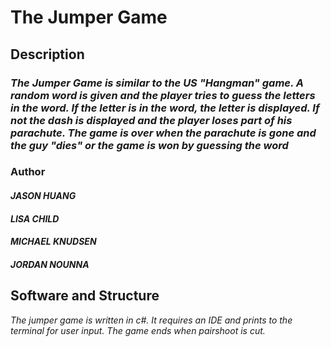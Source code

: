 # The Jumper Game

## Description
### *The Jumper Game is similar to the US "Hangman" game. A random word is given and the player tries to guess the letters in the word. If the letter is in the word, the letter is displayed. If not the dash is displayed and the player loses part of his parachute. The game is over when the parachute is gone and the guy "dies" or the game is won by guessing the word*

### Author
#### *JASON HUANG* 
#### *LISA CHILD*
#### *MICHAEL KNUDSEN*
#### *JORDAN NOUNNA*

## Software and Structure
*The jumper game is written in c#. It requires an IDE and prints to the terminal for user
input. The game ends when pairshoot is cut.*
